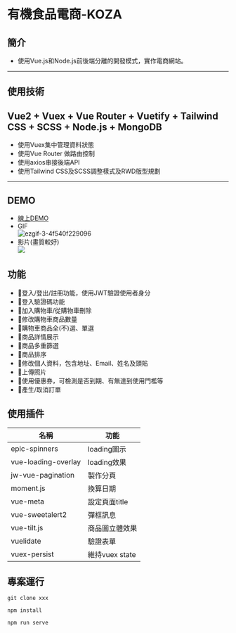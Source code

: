 # 有機食品電商-KOZA

## 簡介
 * 使用Vue.js和Node.js前後端分離的開發模式，實作電商網站。
---
## 使用技術
Vue2 + Vuex + Vue Router + Vuetify + Tailwind CSS + SCSS + Node.js + MongoDB
---
 * 使用Vuex集中管理資料狀態
 * 使用Vue Router 做路由控制
 * 使用axios串接後端API
 * 使用Tailwind CSS及SCSS調整樣式及RWD版型規劃
---
## DEMO
* [線上DEMO](https://koza-organic.herokuapp.com/)
* GIF   
  ![ezgif-3-4f540f229096](https://user-images.githubusercontent.com/66667234/114814456-cea6aa00-9de6-11eb-995b-fca16dbf1f73.gif)
* 影片(畫質較好)   
   [![](https://res.cloudinary.com/marcomontalbano/image/upload/v1618459613/video_to_markdown/images/streamable--jrbp78-c05b58ac6eb4c4700831b2b3070cd403.jpg)](https://streamable.com/jrbp78 "")

## 功能
 * 📝登入/登出/註冊功能，使用JWT驗證使用者身分
 * 📝登入驗證碼功能
 * 📝加入購物車/從購物車刪除
 * 📝修改購物車商品數量
 * 📝購物車商品全(不)選、單選
 * 📝商品詳情展示
 * 📝商品多重篩選
 * 📝商品排序
 * 📝修改個人資料，包含地址、Email、姓名及頭貼
 * 📝上傳照片
 * 📝使用優惠券，可檢測是否到期、有無達到使用門檻等
 * 📝產生/取消訂單

## 使用插件
| 名稱     | 功能          |
| -------- | -------------- |
| epic-spinners | loading圖示 |
| vue-loading-overlay | loading效果 |
| jw-vue-pagination | 製作分頁 |
| moment.js | 換算日期 |
| vue-meta | 設定頁面title |
| vue-sweetalert2 | 彈框訊息 |
| vue-tilt.js | 商品圖立體效果 |
| vuelidate | 驗證表單 |
| vuex-persist | 維持vuex state |

## 專案運行
```
git clone xxx

npm install

npm run serve
```
